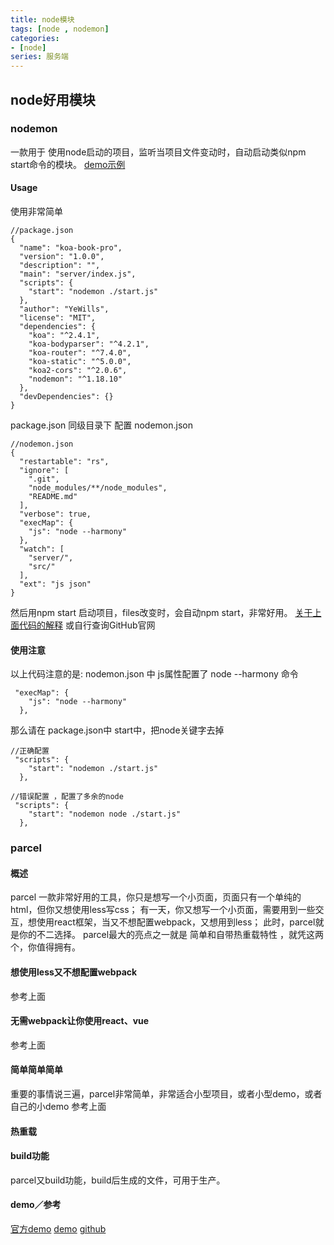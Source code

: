 ```yaml
---
title: node模块
tags: [node , nodemon]
categories: 
- [node]
series: 服务端
---
```


## node好用模块

### nodemon
一款用于 使用node启动的项目，监听当项目文件变动时，自动启动类似npm start命令的模块。
[demo示例](https://github.com/YeWills/koa-demo/tree/master)

#### Usage
使用非常简单

```
//package.json
{
  "name": "koa-book-pro",
  "version": "1.0.0",
  "description": "",
  "main": "server/index.js",
  "scripts": {
    "start": "nodemon ./start.js"
  },
  "author": "YeWills",
  "license": "MIT",
  "dependencies": {
    "koa": "^2.4.1",
    "koa-bodyparser": "^4.2.1",
    "koa-router": "^7.4.0",
    "koa-static": "^5.0.0",
    "koa2-cors": "^2.0.6",
    "nodemon": "^1.18.10"
  },
  "devDependencies": {}
}

```
package.json 同级目录下 配置 nodemon.json
```
//nodemon.json
{
  "restartable": "rs",
  "ignore": [
    ".git",
    "node_modules/**/node_modules",
    "README.md"
  ],
  "verbose": true,
  "execMap": {
    "js": "node --harmony"
  },
  "watch": [
    "server/",
    "src/"
  ],
  "ext": "js json"
}
```
然后用npm start 启动项目，files改变时，会自动npm start，非常好用。
[关于上面代码的解释](http://www.cnblogs.com/JuFoFu/p/5140302.html)
或自行查询GitHub官网

#### 使用注意
以上代码注意的是:
nodemon.json 中 js属性配置了 node --harmony 命令
```
 "execMap": {
    "js": "node --harmony"
  },
```
那么请在 package.json中 start中，把node关键字去掉
```
//正确配置
 "scripts": {
    "start": "nodemon ./start.js"
  },
```
```
//错误配置 ，配置了多余的node
 "scripts": {
    "start": "nodemon node ./start.js"
  },
```

### parcel

#### 概述
parcel 一款非常好用的工具，你只是想写一个小页面，页面只有一个单纯的html，但你又想使用less写css；
有一天，你又想写一个小页面，需要用到一些交互，想使用react框架，当又不想配置webpack，又想用到less；
此时，parcel就是你的不二选择。
parcel最大的亮点之一就是 简单和自带热重载特性 ，就凭这两个，你值得拥有。

#### 想使用less又不想配置webpack
参考上面
#### 无需webpack让你使用react、vue
参考上面
#### 简单简单简单
重要的事情说三遍，parcel非常简单，非常适合小型项目，或者小型demo，或者自己的小demo
参考上面
#### 热重载
#### build功能
parcel又build功能，build后生成的文件，可用于生产。

#### demo／参考
[官方demo](https://createapp.dev/parcel)
[demo](https://github.com/YeWills/parcel-demo)
[github](https://github.com/parcel-bundler/parcel)




